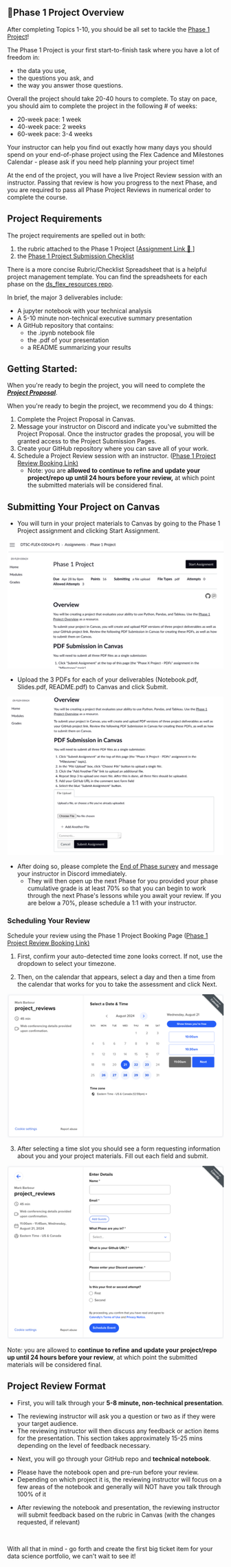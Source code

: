 🎯Phase 1 Project Overview  
-------------------------  


After completing Topics 1-10, you should be all set to tackle the [Phase 1 Project](https://github.com/learn-co-curriculum/dsc-phase-1-project-v3)!






The Phase 1 Project is your first start-to-finish task where you have a lot of freedom in:  


* the data you use,  
* the questions you ask, and  
* the way you answer those questions.  


Overall the project should take 20-40 hours to complete. To stay on pace, you should aim to complete the project in the following # of weeks:  


* 20-week pace: 1 week  
* 40-week pace: 2 weeks  
* 60-week pace: 3-4 weeks  


Your instructor can help you find out exactly how many days you should spend on your end-of-phase project using the Flex Cadence and Milestones Calendar - please ask if you need help planning your project time!  


At the end of the project, you will have a live Project Review session with an instructor. Passing that review is how you progress to the next Phase, and you are required to pass all Phase Project Reviews in numerical order to complete the course.  


Project Requirements  
--------------------  


The project requirements are spelled out in both:  


1. the rubric attached to the Phase 1 Project [[Assignment Link 🔗 ]()]  
2. the [Phase 1 Project Submission Checklist](https://docs.google.com/document/d/1ZFN9zle3-18Mtq2doEjMr3aUx2wCVySlQXzWuZiv_EY/edit)  

There is a more concise Rubric/Checklist Spreadsheet that is a helpful project management template. You can find the spreadsheets for each phase on the [ds_flex_resources repo](https://github.com/mark-barbour/ds_flex_resources).

In brief, the major 3 deliverables include:  

* A jupyter notebook with your technical analysis  
* A 5-10 minute non-technical executive summary presentation  
* A GitHub repository that contains:  
	+ the .ipynb notebook file  
	+ the .pdf of your presentation  
	+ a README summarizing your results  


Getting Started:  
----------------  


When you're ready to begin the project, you will need to complete the [***Project Proposal***](#assignment_link).  

When you're ready to begin the project, we recommend you do 4 things:


1. Complete the Project Proposal in Canvas.
2. Message your instructor on Discord and indicate you've submitted the Project Proposal. Once the instructor grades the proposal, you will be granted access to the Project Submission Pages.
3. Create your GitHub repository where you can save all of your work.
4. Schedule a Project Review session with an instructor. ([Phase 1 Project Review Booking Link)](https://calendly.com/flex_booking_mark/project_reviews)
	* Note: you are **allowed to continue to refine and update your project/repo up until 24 hours before your review,** at which point the submitted materials will be considered final.


Submitting Your Project on Canvas
---------------------------------

* You will turn in your project materials to Canvas by going to the Phase 1 Project assignment and clicking Start Assignment.

![image showing canvas page for the Phase 1 Project assignment with the Start Assignment button visible](./images/canvas-submission-1.png)

* Upload the 3 PDFs for each of your deliverables (Notebook.pdf, Slides.pdf, README.pdf) to Canvas and click Submit.

![image showing canvas page with the submission box where student can click a ](./images/canvas-submission-2.png)


* After doing so, please complete the [End of Phase survey](https://learn.co/redirect/student-nps-survey?Discipline=Data%20Science) and message your instructor in Discord immediately. 
	* They will then open up the next Phase for you provided your phase cumulative grade is at least 70% so that you can begin to work through the next Phase's lessons while you await your review. If you are below a 70%, please schedule a 1:1 with your instructor.


### Scheduling Your Review


Schedule your review using the Phase 1 Project Booking Page ([Phase 1 Project Review Booking Link)](https://calendly.com/flex_booking_mark/project_reviews)



1. First, confirm your auto-detected time zone looks correct. If not, use the dropdown to select your timezone.
   

2. Then, on the calendar that appears, select a day and then a time from the calendar that works for you to take the assessment and click Next.

![image showing the calendar view of the calendly booking link where a day is selected and the times open show on the right as clickable buttons along with a Next button](./images/schedule-calendar.png)
   

3. After selecting a time slot you should see a form requesting information about you and your project materials. Fill out each field and submit.

![image showing the form with input fields for name, email, phase, github url, discord username, selection of 1st or 2nd attempt, and a schedule event submit button](./images/schedule-form.png)


Note: you are allowed to **continue to refine and update your project/repo up until 24 hours before your review**, at which point the submitted materials will be considered final. 




Project Review Format
----------------------


* First, you will talk through your **5-8 minute, non-technical presentation**.
+ The reviewing instructor will ask you a question or two as if they were your target audience.
+ The reviewing instructor will then discuss any feedback or action items for the presentation. This section takes approximately 15-25 mins depending on the level of feedback necessary.
* Next, you will go through your GitHub repo and **technical notebook**.
+ Please have the notebook open and pre-run before your review.
+ Depending on which project it is, the reviewing instructor will focus on a few areas of the notebook and generally will NOT have you talk through 100% of it

* After reviewing the notebook and presentation, the reviewing instructor will submit feedback based on the rubric in Canvas (with the changes requested, if relevant)


 



With all that in mind - go forth and create the first big ticket item for your data science portfolio, we can't wait to see it!


